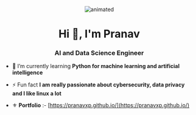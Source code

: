 <p align="center">
  <img src="https://media.giphy.com/media/v1.Y2lkPTc5MGI3NjExNmZlNDk0MGI2MDkyZTE1ODAxOTNjMzI1NjYwZGJjODZkMDVhNTI5NyZjdD1n/Nx0rz3jtxtEre/giphy.gif" alt="animated" />
</p>

<h1 align="center">Hi 👋, I'm Pranav</h1>
<h3 align="center">AI and Data Science Engineer </h3>


- 🌱 I’m currently learning **Python for machine learning and artificial intelligence**

- ⚡ Fun fact **I am really passionate about cybersecurity, data privacy and I like linux a lot**

- ⚜️ **Portfolio** :- [https://pranavxp.github.io/](https://pranavxp.github.io/)
